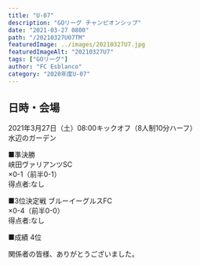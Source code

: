 ```yaml
---
title: "U-07"
description: "GOリーグ チャンピオンシップ"
date: "2021-03-27 0800"
path: "/20210327U07TM"
featuredImage: ../images/20210327U7.jpg
featuredImageAlt: "20210327U7"
tags: ["GOリーグ"]
author: "FC Esblanco"
category: "2020年度U-07"
---
```


## 日時・会場

2021年3月27日（土）08:00キックオフ（8人制10分ハーフ）<br>
水辺のガーデン

■準決勝  
峡田ヴァリアンツSC  
×0-1（前半0-1）<br>
得点者:なし

■3位決定戦
ブルーイーグルスFC  
×0-4（前半0-0）<br>
得点者:なし

■成績
4位


関係者の皆様、ありがとうございました。
